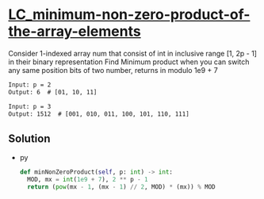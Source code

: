 # [LC_minimum-non-zero-product-of-the-array-elements](https://leetcode.com/problems/minimum-non-zero-product-of-the-array-elements)

Consider 1-indexed array num that consist of int in inclusive range [1, 2p - 1] in their binary representation
Find Minimum product when you can switch any same position bits of two number, returns in modulo 1e9 + 7

```txt
Input: p = 2
Output: 6  # [01, 10, 11]

Input: p = 3
Output: 1512  # [001, 010, 011, 100, 101, 110, 111]
```

## Solution

* py

  ```py
  def minNonZeroProduct(self, p: int) -> int:
    MOD, mx = int(1e9 + 7), 2 ** p - 1
    return (pow(mx - 1, (mx - 1) // 2, MOD) * (mx)) % MOD
  ```
